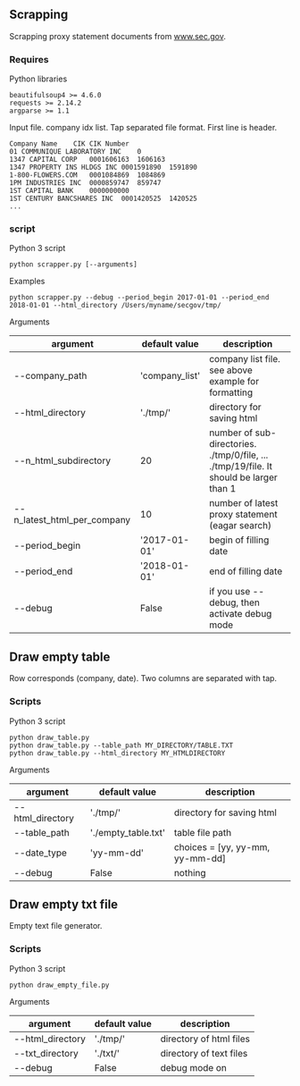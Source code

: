 ## Scrapping

Scrapping proxy statement documents from www.sec.gov.

### Requires

Python libraries

	beautifulsoup4 >= 4.6.0
	requests >= 2.14.2
	argparse >= 1.1

Input file. company idx list. Tap separated file format. First line is header. 

	Company Name	CIK	CIK Number
	01 COMMUNIQUE LABORATORY INC	0	
	1347 CAPITAL CORP	0001606163	1606163
	1347 PROPERTY INS HLDGS INC	0001591890	1591890
	1-800-FLOWERS.COM	0001084869	1084869
	1PM INDUSTRIES INC	0000859747	859747
	1ST CAPITAL BANK	0000000000	
	1ST CENTURY BANCSHARES INC	0001420525	1420525
	...

### script

Python 3 script

	python scrapper.py [--arguments]

Examples

	python scrapper.py --debug --period_begin 2017-01-01 --period_end 2018-01-01 --html_directory /Users/myname/secgov/tmp/

Arguments

| argument | default value | description |
| --- | --- | --- |
| --company_path | 'company_list' | company list file. see above example for formatting |
| --html_directory | './tmp/' | directory for saving html |
| --n_html_subdirectory | 20 | number of sub-directories. ./tmp/0/file, ... ./tmp/19/file. It should be larger than 1|
| --n_latest_html_per_company | 10 | number of latest proxy statement (eagar search) |
| --period_begin | '2017-01-01' | begin of filling date |
| --period_end | '2018-01-01' | end of filling date |
| --debug | False | if you use --debug, then activate debug mode |


## Draw empty table

Row corresponds (company, date). Two columns are separated with tap.

### Scripts

Python 3 script

	python draw_table.py
	python draw_table.py --table_path MY_DIRECTORY/TABLE.TXT
	python draw_table.py --html_directory MY_HTMLDIRECTORY

Arguments

| argument | default value | description |
| --- | --- | --- |
| --html_directory | './tmp/' | directory for saving html |
| --table_path | './empty_table.txt' | table file path |
| --date_type | 'yy-mm-dd' | choices = [yy, yy-mm, yy-mm-dd] |
| --debug | False | nothing |


## Draw empty txt file

Empty text file generator.

### Scripts

Python 3 script

	python draw_empty_file.py

Arguments

| argument | default value | description |
| --- | --- | --- |
| --html_directory | './tmp/' | directory of html files |
| --txt_directory | './txt/' | directory of text files |
| --debug | False | debug mode on |

